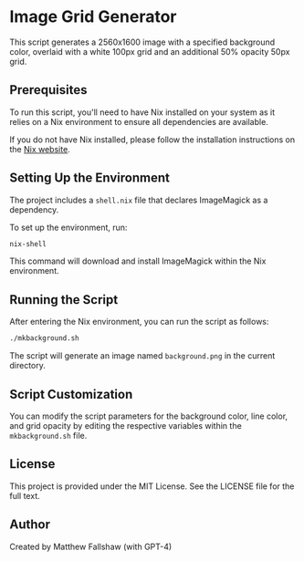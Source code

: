 # Image Grid Generator

This script generates a 2560x1600 image with a specified background color, overlaid with a white 100px grid and an additional 50% opacity 50px grid.

## Prerequisites

To run this script, you'll need to have Nix installed on your system as it relies on a Nix environment to ensure all dependencies are available.

If you do not have Nix installed, please follow the installation instructions on the [Nix website](https://nixos.org/download.html).

## Setting Up the Environment

The project includes a `shell.nix` file that declares ImageMagick as a dependency.

To set up the environment, run:

```bash
nix-shell
```

This command will download and install ImageMagick within the Nix environment.

## Running the Script

After entering the Nix environment, you can run the script as follows:

```bash
./mkbackground.sh
```

The script will generate an image named `background.png` in the current directory.

## Script Customization

You can modify the script parameters for the background color, line color, and grid opacity by editing the respective variables within the `mkbackground.sh` file.

## License

This project is provided under the MIT License. See the LICENSE file for the full text.

## Author

Created by Matthew Fallshaw (with GPT-4)
